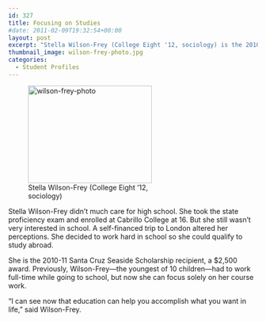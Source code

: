 ```yaml
---
id: 327
title: Focusing on Studies
#date: 2011-02-09T19:32:54+00:00
layout: post
excerpt: "Stella Wilson-Frey (College Eight '12, sociology) is the 2010-11 Santa Cruz Seaside Scholarship recipient."
thumbnail_image: wilson-frey-photo.jpg
categories:
  - Student Profiles
---
```

<figure id="attachment_328" style="width: 250px" class="wp-caption alignright"><img class="size-full wp-image-328" src="http://live-ucsc-giving.pantheonsite.io/wp-content/uploads/2017/08/wilson-frey-photo.jpg" alt="wilson-frey-photo" width="250" height="197" /><figcaption class="wp-caption-text">Stella Wilson-Frey (College Eight &#8217;12, sociology)</figcaption></figure> 

Stella Wilson-Frey didn’t much care for high school. She took the state proficiency exam and enrolled at Cabrillo College at 16. But she still wasn’t very interested in school. A self-financed trip to London altered her perceptions. She decided to work hard in school so she could qualify to study abroad.

She is the 2010-11 Santa Cruz Seaside Scholarship recipient, a $2,500 award. Previously, Wilson-Frey—the youngest of 10 children—had to work full-time while going to school, but now she can focus solely on her course work.

“I can see now that education can help you accomplish what you want in life,” said Wilson-Frey.
